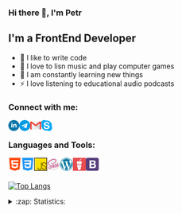 ### Hi there 👋, I'm Petr

## I'm a FrontEnd Developer
- 💪 I like to write code
- 🎉 I love to lisn music and play computer games
- 🥅 I am constantly learning new things
- ⚡ I love listening to educational audio podcasts

### Connect with me:


[<img align="left" alt="PetrKulko | LinkedIn" width="22px" src="https://github.com/PetrKulko/petrkulko/blob/main/linkedin1.png" />][linkedin]
[<img align="left" alt="PetrKulko | Telegram" width="22px" src="https://github.com/PetrKulko/petrkulko/blob/main/telegram.png" />][telegram]
[<img align="left" alt="PetrKulko | Gmail" width="22px" src="https://github.com/PetrKulko/petrkulko/blob/main/mail.png" />][gmail]
[<img align="left" alt="PetrKulko | Skype" width="22px" src="https://github.com/PetrKulko/petrkulko/blob/main/skype.png" />][skype]

<br />

### Languages and Tools:

<img align="left" alt="HTML5" width="26px" src="https://github.com/PetrKulko/petrkulko/blob/main/html-5.png" />
<img align="left" alt="CSS3" width="26px" src="https://github.com/PetrKulko/petrkulko/blob/main/css-3.png" />
<img align="left" alt="JavaScript" width="26px" src="https://github.com/PetrKulko/petrkulko/blob/main/js.png" />
<img align="left" alt="SASS" width="26px" src="https://github.com/PetrKulko/petrkulko/blob/main/sass.png" />
<img align="left" alt="WordPress" width="26px" src="https://github.com/PetrKulko/petrkulko/blob/main/wordpress.png" />
<img align="left" alt="GULP" width="26px" src="https://github.com/PetrKulko/petrkulko/blob/main/gulp.jpg" />
<img align="left" alt="Bootstrap" width="26px" src="https://github.com/PetrKulko/petrkulko/blob/main/bootstrap1.png" />


<br />
<br />

[![Top Langs](https://github-readme-stats.vercel.app/api/top-langs/?username=PetrKulko&layout=compact)](https://github.com/anuraghazra/github-readme-stats)



<details>
  <summary>:zap: Statistics:</summary>
   <img align="left" alt="codeSTACKr's GitHub Stats" src="https://github-readme-stats.vercel.app/api/top-langs/?username=PetrKulko&langs_count=8&layout=compact" />
    <br />
    <img align="left" alt="codeSTACKr's GitHub Stats" src="https://github-readme-stats.vercel.app/api?username=PetrKulko&show_icons=true" />
</details>

[linkedin]: https://www.linkedin.com/in/kulkop
[telegram]: https://t.me/KulkoP
[gmail]: petrokulko@gmail.com
[skype]: https://join.skype.com/invite/BcdBIcgqMVpr

